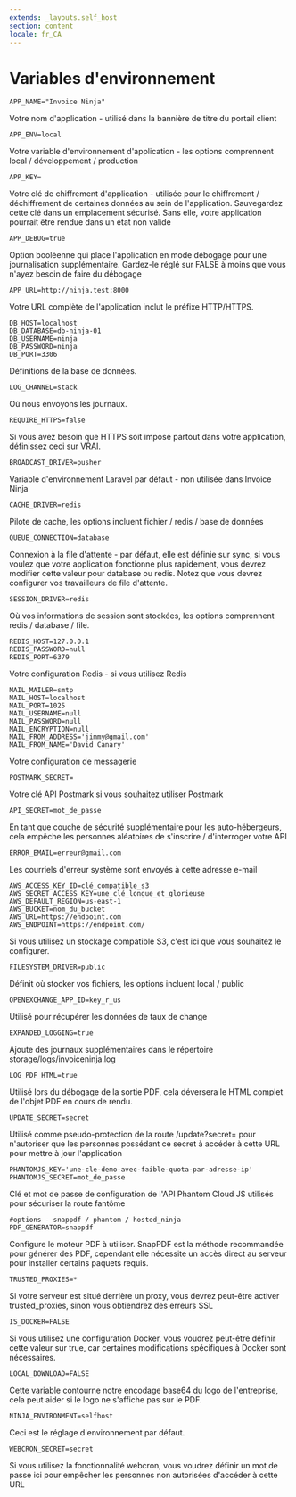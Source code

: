 ```yaml
---
extends: _layouts.self_host
section: content
locale: fr_CA
---
```


# Variables d'environnement

```
APP_NAME="Invoice Ninja"
```
Votre nom d'application - utilisé dans la bannière de titre du portail client

```
APP_ENV=local
```
Votre variable d'environnement d'application - les options comprennent local / développement / production
```
APP_KEY=
```
Votre clé de chiffrement d'application - utilisée pour le chiffrement / déchiffrement de certaines données au sein de l'application. Sauvegardez cette clé dans un emplacement sécurisé. Sans elle, votre application pourrait être rendue dans un état non valide

```
APP_DEBUG=true
```
Option booléenne qui place l'application en mode débogage pour une journalisation supplémentaire. Gardez-le réglé sur FALSE à moins que vous n'ayez besoin de faire du débogage

```
APP_URL=http://ninja.test:8000
```
Votre URL complète de l'application inclut le préfixe HTTP/HTTPS.

```
DB_HOST=localhost
DB_DATABASE=db-ninja-01
DB_USERNAME=ninja
DB_PASSWORD=ninja
DB_PORT=3306
```
Définitions de la base de données.

```
LOG_CHANNEL=stack
```
Où nous envoyons les journaux.

```
REQUIRE_HTTPS=false
```
Si vous avez besoin que HTTPS soit imposé partout dans votre application, définissez ceci sur VRAI.

```
BROADCAST_DRIVER=pusher
```
Variable d'environnement Laravel par défaut - non utilisée dans Invoice Ninja

```
CACHE_DRIVER=redis
```
Pilote de cache, les options incluent fichier / redis / base de données

```
QUEUE_CONNECTION=database
```
Connexion à la file d'attente - par défaut, elle est définie sur sync, si vous voulez que votre application fonctionne plus rapidement, vous devrez modifier cette valeur pour database ou redis. Notez que vous devrez configurer vos travailleurs de file d'attente.

```
SESSION_DRIVER=redis
```
Où vos informations de session sont stockées, les options comprennent redis / database / file.

```
REDIS_HOST=127.0.0.1
REDIS_PASSWORD=null
REDIS_PORT=6379
```
Votre configuration Redis - si vous utilisez Redis

```
MAIL_MAILER=smtp
MAIL_HOST=localhost
MAIL_PORT=1025
MAIL_USERNAME=null
MAIL_PASSWORD=null
MAIL_ENCRYPTION=null
MAIL_FROM_ADDRESS='jimmy@gmail.com'
MAIL_FROM_NAME='David Canary'
```
Votre configuration de messagerie

```
POSTMARK_SECRET=
```
Votre clé API Postmark si vous souhaitez utiliser Postmark

```
API_SECRET=mot_de_passe
```
En tant que couche de sécurité supplémentaire pour les auto-hébergeurs, cela empêche les personnes aléatoires de s'inscrire / d'interroger votre API

```
ERROR_EMAIL=erreur@gmail.com
```
Les courriels d'erreur système sont envoyés à cette adresse e-mail

```
AWS_ACCESS_KEY_ID=clé_compatible_s3
AWS_SECRET_ACCESS_KEY=une_clé_longue_et_glorieuse
AWS_DEFAULT_REGION=us-east-1
AWS_BUCKET=nom_du_bucket
AWS_URL=https://endpoint.com
AWS_ENDPOINT=https://endpoint.com/
```
Si vous utilisez un stockage compatible S3, c'est ici que vous souhaitez le configurer.

```
FILESYSTEM_DRIVER=public
```
Définit où stocker vos fichiers, les options incluent local / public
```
OPENEXCHANGE_APP_ID=key_r_us
```
Utilisé pour récupérer les données de taux de change

```
EXPANDED_LOGGING=true
```
Ajoute des journaux supplémentaires dans le répertoire storage/logs/invoiceninja.log

```
LOG_PDF_HTML=true
```
Utilisé lors du débogage de la sortie PDF, cela déversera le HTML complet de l'objet PDF en cours de rendu.

```
UPDATE_SECRET=secret
```
Utilisé comme pseudo-protection de la route /update?secret= pour n'autoriser que les personnes possédant ce secret à accéder à cette URL pour mettre à jour l'application

```
PHANTOMJS_KEY='une-cle-demo-avec-faible-quota-par-adresse-ip'
PHANTOMJS_SECRET=mot_de_passe
```
Clé et mot de passe de configuration de l'API Phantom Cloud JS utilisés pour sécuriser la route fantôme

```
#options - snappdf / phantom / hosted_ninja
PDF_GENERATOR=snappdf
```
Configure le moteur PDF à utiliser. SnapPDF est la méthode recommandée pour générer des PDF, cependant elle nécessite un accès direct au serveur pour installer certains paquets requis.

```
TRUSTED_PROXIES=*
```
Si votre serveur est situé derrière un proxy, vous devrez peut-être activer trusted_proxies, sinon vous obtiendrez des erreurs SSL

```
IS_DOCKER=FALSE
```
Si vous utilisez une configuration Docker, vous voudrez peut-être définir cette valeur sur true, car certaines modifications spécifiques à Docker sont nécessaires.

```
LOCAL_DOWNLOAD=FALSE
```
Cette variable contourne notre encodage base64 du logo de l'entreprise, cela peut aider si le logo ne s'affiche pas sur le PDF.

```
NINJA_ENVIRONMENT=selfhost
```
Ceci est le réglage d'environnement par défaut.

```
WEBCRON_SECRET=secret
```
Si vous utilisez la fonctionnalité webcron, vous voudrez définir un mot de passe ici pour empêcher les personnes non autorisées d'accéder à cette URL

